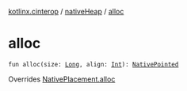[kotlinx.cinterop](../index.md) / [nativeHeap](index.md) / [alloc](./alloc.md)

# alloc

`fun alloc(size: `[`Long`](https://kotlinlang.org/api/latest/jvm/stdlib/kotlin/-long/index.html)`, align: `[`Int`](https://kotlinlang.org/api/latest/jvm/stdlib/kotlin/-int/index.html)`): `[`NativePointed`](../-native-pointed/index.md)

Overrides [NativePlacement.alloc](../-native-placement/alloc.md)

